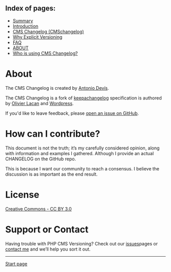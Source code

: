 Index of pages:
---------------

* [Summary](/README.md)
* [Introduction](/README.md)
* [CMS Changelog (CMSchangelog)](/CHANGELOG.md)
* [Why Explicit Versioning](/WHY.md)
* [FAQ](/FAQ.md)
* [ABOUT](/ABOUT.md)
* [Who is using CMS Changelog?](/USERS.md)


# About

The CMS Changelog is created by [Antonio Devís](https://github.com/colomet).

The CMS Changelog is a fork of [keepachangelog](http://keepachangelog.com) specification is authored by [Olivier Lacan](http://olivierlacan.com/) and [Wordpress](https://codex.wordpress.org/WordPress_Versions).

If you'd like to leave feedback, please [open an issue on GitHub](https://github.com/colomet/CMSchangelog/issues).


# How can I contribute?

This document is not the truth; it’s my carefully considered opinion, along with information and examples I gathered. Although I provide an actual CHANGELOG on the GitHub repo.

This is because I want our community to reach a consensus. I believe the discussion is as important as the end result.


# License

[Creative Commons - CC BY 3.0](http://creativecommons.org/licenses/by/3.0/)


# Support or Contact

Having trouble with PHP CMS Versioning? Check out our [issues](https://github.com/colomet/CMSchangelog/issues)pages or [contact me](https://www.linkedin.com/in/antonio-devis-lopez/) and we’ll help you sort it out.


---



[Start page](./)
